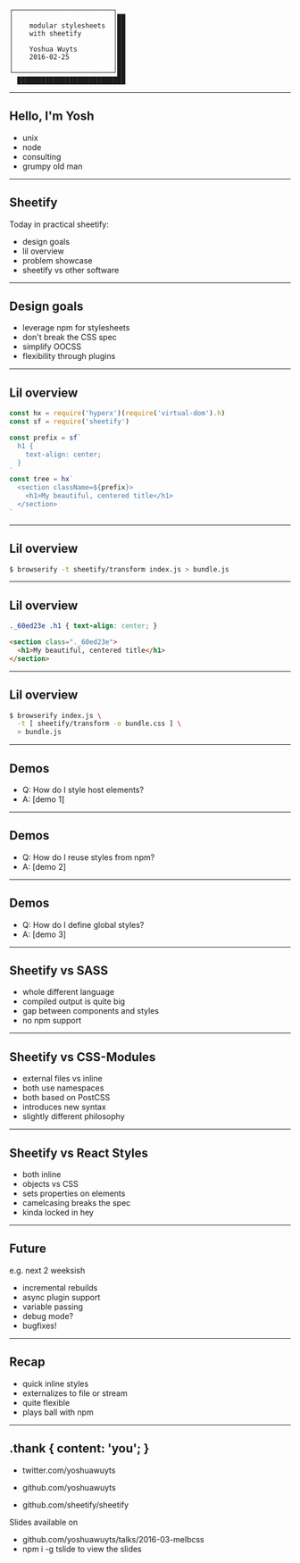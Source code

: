 ```
┌─────────────────────────┐
│                         │██
│    modular stylesheets  │██
│    with sheetify        │██
│                         │██
│    Yoshua Wuyts         │██
│    2016-02-25           │██
│                         │██
└─────────────────────────┘██
  ███████████████████████████
```

---
## Hello, I'm Yosh
- unix
- node
- consulting
- grumpy old man

---
## Sheetify
Today in practical sheetify:
- design goals
- lil overview
- problem showcase
- sheetify vs other software

---
## Design goals
- leverage npm for stylesheets
- don't break the CSS spec
- simplify OOCSS
- flexibility through plugins

---
## Lil overview
```js
const hx = require('hyperx')(require('virtual-dom').h)
const sf = require('sheetify')

const prefix = sf`
  h1 {
    text-align: center;
  }
`
const tree = hx`
  <section className=${prefix}>
    <h1>My beautiful, centered title</h1>
  </section>
`
```

---
## Lil overview
```sh
$ browserify -t sheetify/transform index.js > bundle.js
```

---
## Lil overview
```css
._60ed23e .h1 { text-align: center; }
```
```html
<section class="._60ed23e">
  <h1>My beautiful, centered title</h1>
</section>
```

---
## Lil overview
```sh
$ browserify index.js \
  -t [ sheetify/transform -o bundle.css ] \
  > bundle.js
```

---
## Demos
- Q: How do I style host elements?
- A: [demo 1]

---
## Demos
- Q: How do I reuse styles from npm?
- A: [demo 2]

---
## Demos
- Q: How do I define global styles?
- A: [demo 3]

---
## Sheetify vs SASS
- whole different language
- compiled output is quite big
- gap between components and styles
- no npm support

---
## Sheetify vs CSS-Modules
- external files vs inline
- both use namespaces
- both based on PostCSS
- introduces new syntax
- slightly different philosophy

---
## Sheetify vs React Styles
- both inline
- objects vs CSS
- sets properties on elements
- camelcasing breaks the spec
- kinda locked in hey

---
## Future
e.g. next 2 weeksish
- incremental rebuilds
- async plugin support
- variable passing
- debug mode?
- bugfixes!

---
## Recap
- quick inline styles
- externalizes to file or stream
- quite flexible
- plays ball with npm

---
## .thank { content: 'you'; }
- twitter.com/yoshuawuyts
- github.com/yoshuawuyts

- github.com/sheetify/sheetify

Slides available on
- github.com/yoshuawuyts/talks/2016-03-melbcss
- npm i -g tslide to view the slides
